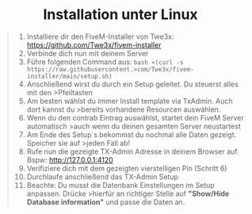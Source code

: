 # <center> Installation unter Linux
>1. Installiere dir den FiveM-Installer von Twe3x: https://github.com/Twe3x/fivem-installer
>2. Verbinde dich nun mit deinem Server
>3. Führe folgenden Command aus: ``` bash <(curl -s https://raw.githubusercontent.>com/Twe3x/fivem-installer/main/setup.sh) ``` 
>4. Anschließend wirst du durch ein Setup geleitet. Du steuerst alles mit den >Pfeiltasten
>5. Am besten wählst du immer Install template via TxAdmin. Auch dort kannst du >bereits vorhandene Resourcen auswählen.
>6. Wenn du den contrab Eintrag auswählst, startet dein FiveM Server automatisch >auch wenn du deinen gesamten Server neustartest
>7. Am Ende des Setup´s bekommst du nochmal alle Daten gezeigt. Speicher sie auf >jeden Fall ab!
>8. Rufe nun die gezeigte TX-Admin Adresse in deinem Browser auf. Bspw: http://127.0.0.1:4120
>9. Verifiziere dich mit dem gezeigten vierstelligen Pin (Schritt 6)
>10. Durchlaufe anschließend das TX-Admin Setup
>11. Beachte: Du musst die Datenbank Einstellungen im Setup anpassen. Drücke >hierfür an richtiger Stelle auf <b>"Show/Hide Database information"</b> und passe die Daten an.